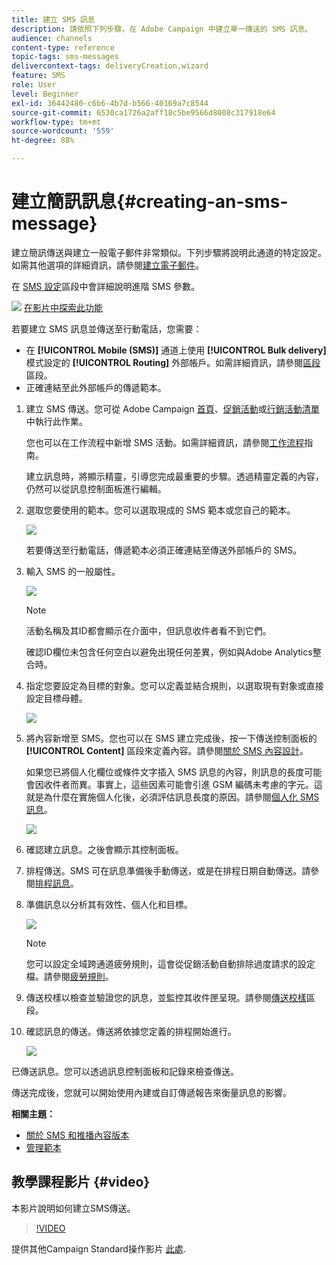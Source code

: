 ```yaml
---
title: 建立 SMS 訊息
description: 請依照下列步驟，在 Adobe Campaign 中建立單一傳送的 SMS 訊息。
audience: channels
content-type: reference
topic-tags: sms-messages
delivercontext-tags: deliveryCreation,wizard
feature: SMS
role: User
level: Beginner
exl-id: 36442480-c6b6-4b7d-b566-40169a7c8544
source-git-commit: 6530ca1726a2aff18c5be9566d8008c317918e64
workflow-type: tm+mt
source-wordcount: '559'
ht-degree: 88%

---
```


# 建立簡訊訊息{#creating-an-sms-message}

建立簡訊傳送與建立一般電子郵件非常類似。下列步驟將說明此通道的特定設定。如需其他選項的詳細資訊，請參閱[建立電子郵件](../../channels/using/creating-an-email.md)。

在 [SMS 設定](../../administration/using/configuring-sms-channel.md)區段中會詳細說明進階 SMS 參數。

![](assets/do-not-localize/how-to-video.png) [在影片中探索此功能](#video)

若要建立 SMS 訊息並傳送至行動電話，您需要：

* 在 **[!UICONTROL Mobile (SMS)]** 通道上使用 **[!UICONTROL Bulk delivery]** 模式設定的 **[!UICONTROL Routing]** 外部帳戶。如需詳細資訊，請參閱[區段](../../administration/using/configuring-sms-channel.md#defining-an-sms-routing)區段。
* 正確連結至此外部帳戶的傳遞範本。

1. 建立 SMS 傳送。您可從 Adobe Campaign [首頁](../../start/using/interface-description.md#home-page)、[促銷活動](../../start/using/marketing-activities.md#creating-a-marketing-activity)或[行銷活動清單](../../start/using/programs-and-campaigns.md#creating-a-campaign)中執行此作業。

   您也可以在工作流程中新增 SMS 活動。如需詳細資訊，請參閱[工作流程](../../automating/using/sms-delivery.md)指南。

   建立訊息時，將顯示精靈，引導您完成最重要的步驟。透過精靈定義的內容，仍然可以從訊息控制面板進行編輯。

1. 選取您要使用的範本。您可以選取現成的 SMS 範本或您自己的範本。

   ![](assets/sms_creation_1.png)

   若要傳送至行動電話，傳遞範本必須正確連結至傳送外部帳戶的 SMS。

1. 輸入 SMS 的一般屬性。

   ![](assets/sms_creation_2.png)

   >[!NOTE]
   >
   >活動名稱及其ID都會顯示在介面中，但訊息收件者看不到它們。
   >
   >確認ID欄位未包含任何空白以避免出現任何差異，例如與Adobe Analytics整合時。

1. 指定您要設定為目標的對象。您可以定義並結合規則，以選取現有對象或直接設定目標母體。

   ![](assets/sms_creation_3.png)

1. 將內容新增至 SMS。您也可以在 SMS 建立完成後，按一下傳送控制面板的 **[!UICONTROL Content]** 區段來定義內容。請參閱[關於 SMS 內容設計](../../channels/using/about-sms-and-push-content-design.md)。

   如果您已將個人化欄位或條件文字插入 SMS 訊息的內容，則訊息的長度可能會因收件者而異。事實上，這些因素可能會引進 GSM 編碼未考慮的字元。這就是為什麼在實施個人化後，必須評估訊息長度的原因。請參閱[個人化 SMS 訊息](../../channels/using/personalizing-sms-messages.md)。

   ![](assets/sms_creation_4.png)

1. 確認建立訊息。之後會顯示其控制面板。
1. 排程傳送。SMS 可在訊息準備後手動傳送，或是在排程日期自動傳送。請參閱[排程訊息](../../sending/using/about-scheduling-messages.md)。
1. 準備訊息以分析其有效性、個人化和目標。

   ![](assets/sms_creation_6.png)

   >[!NOTE]
   >
   >您可以設定全域跨通道疲勞規則，這會從促銷活動自動排除過度請求的設定檔。請參閱[疲勞規則](../../sending/using/fatigue-rules.md)。

1. 傳送校樣以檢查並驗證您的訊息，並監控其收件匣呈現。請參閱[傳送校樣](../../sending/using/sending-proofs.md)區段。
1. 確認訊息的傳送。傳送將依據您定義的排程開始進行。

   ![](assets/sms_creation_7.png)

已傳送訊息。您可以透過訊息控制面板和記錄來檢查傳送。

傳送完成後，您就可以開始使用內建或自訂傳遞報告來衡量訊息的影響。

**相關主題：**

* [關於 SMS 和推播內容版本](../../channels/using/about-sms-and-push-content-design.md)
* [管理範本](../../start/using/marketing-activity-templates.md)

## 教學課程影片 {#video}

本影片說明如何建立SMS傳送。

>[!VIDEO](https://video.tv.adobe.com/v/25265/?quality=12)

提供其他Campaign Standard操作影片 [此處](https://experienceleague.adobe.com/docs/campaign-standard-learn/tutorials/overview.html?lang=zh-Hant).
